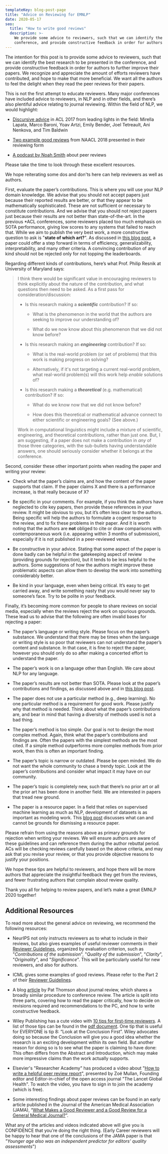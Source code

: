 ```yaml
---
templateKey: blog-post-page
title: "Advice on Reviewing for EMNLP"
date: 2020-05-17
seo:
  title: "How to write good reviews"
  description: >- 
    We provide some advice to reviewers, such that we can identify the best research to be presented in the
    conference, and provide constructive feedback in order for authors to further improve their papers.
---
```

The intention for this post is to provide some advice to reviewers, such
that we can identify the best research to be presented in the
conference, and provide constructive feedback in order for authors to
further improve their papers. We recognize and appreciate the amount of
efforts reviewers have contributed, and hope to make that more
beneficial. We want all the authors to feel the delight when they read
the peer reviews for their papers.

This is not the first attempt to educate reviewers. Many major
conferences have included advice to reviewers, in NLP and in other
fields, and there’s also plentiful advice relating to journal reviewing.
Within the field of NLP, we would highlight:

  - [Discursive
    advice](https://acl2017.wordpress.com/2017/02/23/last-minute-reviewing-advice/)
    in ACL 2017 from leading lights in the field: Mirella Lapata,
    Marco Baroni, Yoav Artzi, Emily Bender, Joel Tetreault, Ani
    Nenkova, and Tim Baldwin

  - [Two example good
    reviews](https://naacl2018.wordpress.com/2018/01/20/a-review-form-faq/)
    from NAACL 2018 presented in their reviewing form

  - [A podcast by Noah
    Smith](https://soundcloud.com/nlp-highlights/77-on-writing-quality-peer-reviews-with-noah-a-smith)
    about peer reviews

Please take the time to look through these excellent resources.

We hope reiterating some dos and don'ts here can help reviewers as well
as authors.

First, evaluate the paper’s contributions. This is where you will use
your NLP domain knowledge. We advise that you should not accept papers
just because their reported results are better, or that they appear to
be mathematically sophisticated. These are not sufficient or necessary
to constitute contributions. And we advise that you should not reject
papers just because their results are not better than state-of-the-art.
In the previous \*ACL conferences, some reviewers placed too much
emphasis on SOTA performance, giving low scores to any systems that
failed to reach that. While we aim to publish the very best work, a more
constructive question to ask is "**state of which art?**". As discussed
in [this blog
post](https://hackingsemantics.xyz/2020/reviewing-models/), a paper
could offer a step forward in terms of efficiency, generalizability,
interpretability, and many other criteria. A convincing contribution of
any kind should not be rejected only for not topping the leaderboards.

Regarding different kinds of contributions, here’s what Prof. Philip
Resnik at University of Maryland says:

<blockquote>

I think there would be significant value in encouraging reviewers to
think explicitly about the nature of the contribution, and what
questions then need to be asked. As a first pass for
consideration/discussion:

  - Is this research making a ***scientific*** contribution? If so:
    
    - What is the phenomenon in the world that the authors are
      seeking to improve our understanding of?

    - What do we now know about this phenomenon that we did not know
      before?

  - Is this research making an ***engineering*** contribution? If so:
    
    - What is the real-world problem (or set of problems) that this
      work is making progress on solving?

    - Alternatively, if it's not targeting a current real-world
      problem, what real-world problem(s) will this work help
      *enable* solutions of?

  - Is this research making a ***theoretical*** (e.g. mathematical)
    contribution? If so:
    
    - What do we know now that we did not know before?

    - How does this theoretical or mathematical advance connect to
      either scientific or engineering goals? (See above.)

Work in computational linguistics might include a mixture of scientific,
engineering, and theoretical contributions, rather than just one. But, I
am suggesting, if a paper does not make a contribution in *any* of those
three categories, with the sub-bullets having understandable answers,
one should seriously consider whether it belongs at the conference.
</blockquote>

Second, consider these other important points when reading the paper and
writing your review:

  - Check what the paper’s claims are, and how the content of the
    paper supports that claim. If the paper claims X and there is a
    performance increase, is that really because of X?

  - Be specific in your comments. For example, if you think the
    authors have neglected to cite key papers, then provide these
    references in your review. It might be obvious to you, but it’s
    often less clear to the authors. Being specific will help the
    authors to formulate a cogent response to the review, and to fix
    these problems in their paper. And it is worth noting that the
    authors are **not** obliged to cite or draw comparisons with
    contemporaneous work (i.e. appearing within 3 months of
    submission), especially if it is not published in a peer-reviewed
    venue.

  - Be constructive in your advice. Stating that some aspect of the
    paper is done badly can be helpful in the gatekeeping aspect of
    review (providing grounds for rejection), but it tends to be less
    helpful to the authors. Some suggestions of how the authors might
    improve these problematic aspects can allow them to develop the
    work into something considerably better.

  - Be kind in your language, even when being critical. It’s easy to
    get carried away, and write something nasty that you would never
    say to someone’s face. Try to be polite in your feedback.

Finally, it’s becoming more common for people to share reviews on social
media, especially when the reviews reject the work on spurious grounds.
These lead us to advise that the following are often invalid bases for
rejecting a paper:

  - The paper’s language or writing style. Please focus on the paper’s
    substance. We understand that there may be times when the language
    or writing style is so poor that reviewers can not understand the
    paper’s content and substance. In that case, it is fine to reject
    the paper, however you should only do so after making a concerted
    effort to understand the paper.

  - The paper’s work is on a language other than English. We care
    about NLP for any language.

  - The paper’s results are not better than SOTA. Please look at the
    paper’s contributions and findings, as discussed above and in
    [this blog
    post](https://hackingsemantics.xyz/2020/reviewing-models/).

  - The paper does not use a particular method (e.g., deep learning).
    No one particular method is a requirement for good work. Please
    justify why that method is needed. Think about what the paper’s
    contributions are, and bear in mind that having a diversity of
    methods used is not a bad thing.

  - The paper’s method is too simple. Our goal is not to design the
    most complex method. Again, think what the paper’s contributions
    and findings are. Often the papers with the simplest methods are
    the most cited. If a simple method outperforms more complex
    methods from prior work, then this is often an important finding.

  - The paper’s topic is narrow or outdated. Please be open minded. We
    do not want the whole community to chase a trendy topic. Look at
    the paper’s contributions and consider what impact it may have on
    our community.

  - The paper’s topic is completely new, such that there’s no prior
    art or all the prior art has been done in another field. We are
    interested in papers that tread new ground.

  - The paper is a resource paper. In a field that relies on
    supervised machine learning as much as NLP, development of
    datasets is as important as modeling work. This [blog
    post](https://hackingsemantics.xyz/2020/reviewing-data/) discusses
    what can and cannot be grounds for dismissing a resource paper.

Please refrain from using the reasons above as primary grounds for
rejection when writing your reviews. We will ensure authors are aware of
these guidelines and can reference them during the author rebuttal
period. ACs will be checking reviews carefully based on the above
criteria, and may ask that you revise your review, or that you provide
objective reasons to justify your positions.

We hope these tips are helpful to reviewers, and hope there will be more
authors that appreciate the insightful feedback they get from the
reviews, and fewer frustrating authors that complain about review
quality.

Thank you all for helping to review papers, and let’s make a great EMNLP
2020 together\!

## Additional Resources

To read more about the general advice on reviewing, we recommend the
following resources:

  - NeurIPS not only instructs reviewers as to what to include in
    their reviews, but also gives examples of useful reviewer comments
    in their [Reviewer
    Guidelines](https://nips.cc/Conferences/2019/PaperInformation/ReviewerGuidelines),
    organized by evaluation criterion, such as "*Contributions of the
    submission*", "*Quality of the submission*", "*Clarity*",
    "*Originality*", and "*Significance*". This will be particularly
    useful for new reviewers, and also for authors.

  - ICML gives some examples of good reviews. Please refer to the Part
    2 of their [Reviewer
    Guidelines](https://icml.cc/Conferences/2020/ReviewerGuidelines).

  - A blog
    [article](https://patthomson.net/2019/10/14/reviewing-your-first-paper/)
    by Pat Thomson about journal review, which shares a broadly
    similar procedure to conference review. The article is split into
    three parts, covering how to read the paper critically, how to
    decide on revisions required and recommendations to the PC, and
    how to write constructive feedback.

  - Wiley Publishing has a cute video with [10 tips for first-time
    reviewers](https://players.brightcove.net/3806881048001/rFXiCa5uY_default/index.html?videoId=4518165477001).
    A list of those tips can be found in the [pdf
    document](https://authorservices.wiley.com/asset/photos/reviewers.html/journal-reviewers.html/Top_Tips_for_Peer_Review.pdf).
    One tip that is useful for EVERYONE is tip 8: “Look at the
    Conclusion First”. Wiley advocates doing so because the Conclusion
    will give you a good idea whether the research is an exciting
    development within its own field. But another reason for doing so
    is to see what the paper is claiming to have done: This often
    differs from the Abstract and Introduction, which may make more
    impressive claims than the work actually supports.

  - Elsevier's "Researcher Academy" has produced a video about "[How
    to write a helpful peer review
    report](https://researcheracademy.elsevier.com/navigating-peer-review/certified-peer-reviewer-course/31-write-helpful-peer-review-report)",
    presented by Zoë Mullan, Founding editor and Editor-in-chief of
    the open access journal "The Lancet Global Health". To watch the
    video, you have to sign in to join the academy (which is free).

  - Some interesting findings about paper reviews can be found in an
    early article published in the Journal of the American Medical
    Association (JAMA), “[What Makes a Good Reviewer and a Good Review
    for a General Medical
    Journal?](https://jamanetwork.com/journals/jama/fullarticle/187762)”.

What any of the articles and videos indicated above will give you is
CONFIDENCE that you're doing the right thing. (Early Career reviewers
will be happy to hear that one of the conclusions of the JAMA paper is
that *"Younger age also was an independent predictor for editors'
quality assessments*")

